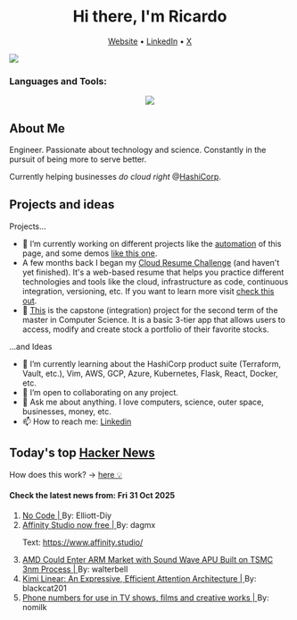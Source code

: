 
<!-- This is an HTML comment in your markdown file -->

<h1 align="center">Hi there, I'm Ricardo</h1>
<p align="center">
  <a href="https://ricardorompar.com" target="_blank">Website</a> •
  <a href="https://www.linkedin.com/in/ricardorompar/" target="_blank">LinkedIn</a> •
  <a href="https://twitter.com/ricardorompar" target="_blank">X</a>
</p>
<img src="https://badges.pufler.dev/visits/{ricardorompar}/{ricardorompar}"/>

<h3 align="left">Languages and Tools:</h3>
<p align="center">
  <a href="https://skillicons.dev" target="_blank">
    <img src="https://skillicons.dev/icons?i=terraform,aws,gcp,azure,git,python,kubernetes,react,js,docker,ubuntu" />
  </a>
</p>

<h2>About Me</h2>
Engineer. Passionate about technology and science. Constantly in the pursuit of being more to serve better.

Currently helping businesses <i>do cloud right</i> @<a href="https://github.com/hashicorp" target="_blank">HashiCorp</a>.

<h2>Projects and ideas</h2>
Projects...
<ul>
  <li>🔭 I’m currently working on different projects like the <a href="https://github.com/ricardorompar/ricardorompar/blob/main/automate.py">automation</a> of this page, and some demos <a href="https://github.com/ricardorompar/boundary-ansible-demo">like this one</a>.
  </li>

  <li >A few months back I began my <a href="https://github.com/ricardorompar/cloudResumeChallenge">Cloud Resume Challenge</a> (and haven't yet finished). It's a web-based resume that helps you practice different technologies and tools like the cloud, infrastructure as code, continuous integration, versioning, etc. If you want to learn more visit <a href="https://cloudresumechallenge.dev/docs/the-challenge/aws/" target="_blank">check this out</a>.
  </li>

  <li>🔭 <a href="https://github.com/ricardorompar/capstoneT2">This</a> is the capstone (integration) project for the second term of the master in Computer Science. It is a basic 3-tier app that allows users to access, modify and create stock a portfolio of their favorite stocks.
  </li>
</ul>
...and Ideas
<ul>
  <li>🌱 I’m currently learning about the HashiCorp product suite (Terraform, Vault, etc.), Vim, AWS, GCP, Azure, Kubernetes, Flask, React, Docker, etc.
  </li>
  <li>👯 I’m open to collaborating on any project.</li>
  <li>💬 Ask me about anything. I love computers, science, outer space, businesses, money, etc.</li>
  <li>📫 How to reach me: <a href="https://www.linkedin.com/in/ricardorompar/" target="_blank">Linkedin</a></li>
</ul>

<h2>Today's top <a href='https://news.ycombinator.com/' target="_blank">Hacker News</a></h2>
How does this work? -> <a href='./AUTOMATIC.md'>here 💡</a>

<h4>Check the latest news from: Fri 31 Oct 2025</h4>
<ol>
<li>
    <a href=https://github.com/lemonyte/no-code target="_blank">
        No Code |
    </a>
    By: Elliott-Diy
</li>

<li>
    <a href=https://www.affinity.studio/get-affinity target="_blank">
        Affinity Studio now free |
    </a>
    By: dagmx
</li>

<p>
Text: <a href="https:&#x2F;&#x2F;www.affinity.studio&#x2F;" rel="nofollow">https:&#x2F;&#x2F;www.affinity.studio&#x2F;</a> </br>
</p>

<li>
    <a href=https://www.guru3d.com/story/amd-enters-arm-market-with-sound-wave-apu-built-on-tsmc-3nm-process/ target="_blank">
        AMD Could Enter ARM Market with Sound Wave APU Built on TSMC 3nm Process |
    </a>
    By: walterbell
</li>

<li>
    <a href=https://github.com/MoonshotAI/Kimi-Linear target="_blank">
        Kimi Linear: An Expressive, Efficient Attention Architecture |
    </a>
    By: blackcat201
</li>

<li>
    <a href=https://www.acma.gov.au/phone-numbers-use-tv-shows-films-and-creative-works target="_blank">
        Phone numbers for use in TV shows, films and creative works |
    </a>
    By: nomilk
</li>
</ol>
